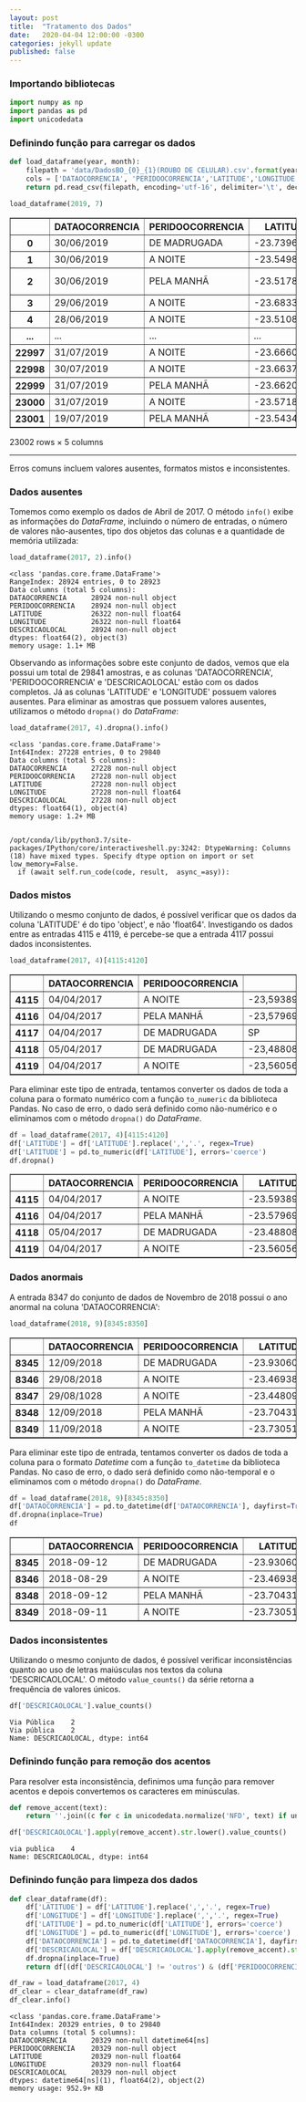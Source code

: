 ```yaml
---
layout: post
title:  "Tratamento dos Dados"
date:   2020-04-04 12:00:00 -0300
categories: jekyll update
published: false
---
```


### Importando bibliotecas


```python
import numpy as np
import pandas as pd
import unicodedata
```

### Definindo função para carregar os dados


```python
def load_dataframe(year, month):
    filepath = 'data/DadosBO_{0}_{1}(ROUBO DE CELULAR).csv'.format(year, month)
    cols = ['DATAOCORRENCIA', 'PERIDOOCORRENCIA','LATITUDE','LONGITUDE','DESCRICAOLOCAL']
    return pd.read_csv(filepath, encoding='utf-16', delimiter='\t', decimal=',', dayfirst=True, usecols=cols)
```


```python
load_dataframe(2019, 7)
```




<div>
<style scoped>
    .dataframe tbody tr th:only-of-type {
        vertical-align: middle;
    }

    .dataframe tbody tr th {
        vertical-align: top;
    }

    .dataframe thead th {
        text-align: right;
    }
</style>
<table border="1" class="dataframe">
  <thead>
    <tr style="text-align: right;">
      <th></th>
      <th>DATAOCORRENCIA</th>
      <th>PERIDOOCORRENCIA</th>
      <th>LATITUDE</th>
      <th>LONGITUDE</th>
      <th>DESCRICAOLOCAL</th>
    </tr>
  </thead>
  <tbody>
    <tr>
      <th>0</th>
      <td>30/06/2019</td>
      <td>DE MADRUGADA</td>
      <td>-23.739677</td>
      <td>-46.568831</td>
      <td>Via Pública</td>
    </tr>
    <tr>
      <th>1</th>
      <td>30/06/2019</td>
      <td>A NOITE</td>
      <td>-23.549807</td>
      <td>-46.818855</td>
      <td>Via Pública</td>
    </tr>
    <tr>
      <th>2</th>
      <td>30/06/2019</td>
      <td>PELA MANHÃ</td>
      <td>-23.517874</td>
      <td>-46.404587</td>
      <td>Comércio e serviços</td>
    </tr>
    <tr>
      <th>3</th>
      <td>29/06/2019</td>
      <td>A NOITE</td>
      <td>-23.683388</td>
      <td>-46.765615</td>
      <td>Via Pública</td>
    </tr>
    <tr>
      <th>4</th>
      <td>28/06/2019</td>
      <td>A NOITE</td>
      <td>-23.510888</td>
      <td>-46.406821</td>
      <td>Via Pública</td>
    </tr>
    <tr>
      <th>...</th>
      <td>...</td>
      <td>...</td>
      <td>...</td>
      <td>...</td>
      <td>...</td>
    </tr>
    <tr>
      <th>22997</th>
      <td>31/07/2019</td>
      <td>A NOITE</td>
      <td>-23.666017</td>
      <td>-46.715504</td>
      <td>Via pública</td>
    </tr>
    <tr>
      <th>22998</th>
      <td>30/07/2019</td>
      <td>A NOITE</td>
      <td>-23.663700</td>
      <td>-46.542615</td>
      <td>Via Pública</td>
    </tr>
    <tr>
      <th>22999</th>
      <td>31/07/2019</td>
      <td>PELA MANHÃ</td>
      <td>-23.662083</td>
      <td>-46.669987</td>
      <td>Via Pública</td>
    </tr>
    <tr>
      <th>23000</th>
      <td>31/07/2019</td>
      <td>A NOITE</td>
      <td>-23.571818</td>
      <td>-46.503985</td>
      <td>Via pública</td>
    </tr>
    <tr>
      <th>23001</th>
      <td>19/07/2019</td>
      <td>PELA MANHÃ</td>
      <td>-23.543473</td>
      <td>-46.616914</td>
      <td>Via Pública</td>
    </tr>
  </tbody>
</table>
<p>23002 rows × 5 columns</p>
</div>



<hr>

Erros comuns incluem valores ausentes, formatos mistos e inconsistentes.

### Dados ausentes
Tomemos como exemplo os dados de Abril de 2017. O método `info()` exibe as informações do *DataFrame*, incluindo o número de entradas, o número de valores não-ausentes, tipo dos objetos das colunas e a quantidade de memória utilizada:


```python
load_dataframe(2017, 2).info()
```

    <class 'pandas.core.frame.DataFrame'>
    RangeIndex: 28924 entries, 0 to 28923
    Data columns (total 5 columns):
    DATAOCORRENCIA      28924 non-null object
    PERIDOOCORRENCIA    28924 non-null object
    LATITUDE            26322 non-null float64
    LONGITUDE           26322 non-null float64
    DESCRICAOLOCAL      28924 non-null object
    dtypes: float64(2), object(3)
    memory usage: 1.1+ MB


Observando as informações sobre este conjunto de dados, vemos que ela possui um total de 29841 amostras, e as colunas 'DATAOCORRENCIA', 'PERIDOOCORRENCIA' e 'DESCRICAOLOCAL' estão com os dados completos. Já as colunas 'LATITUDE' e 'LONGITUDE' possuem valores ausentes. Para eliminar as amostras que possuem valores ausentes, utilizamos o método `dropna()` do *DataFrame*:


```python
load_dataframe(2017, 4).dropna().info()
```

    <class 'pandas.core.frame.DataFrame'>
    Int64Index: 27228 entries, 0 to 29840
    Data columns (total 5 columns):
    DATAOCORRENCIA      27228 non-null object
    PERIDOOCORRENCIA    27228 non-null object
    LATITUDE            27228 non-null object
    LONGITUDE           27228 non-null float64
    DESCRICAOLOCAL      27228 non-null object
    dtypes: float64(1), object(4)
    memory usage: 1.2+ MB


    /opt/conda/lib/python3.7/site-packages/IPython/core/interactiveshell.py:3242: DtypeWarning: Columns (18) have mixed types. Specify dtype option on import or set low_memory=False.
      if (await self.run_code(code, result,  async_=asy)):


### Dados mistos
Utilizando o mesmo conjunto de dados, é possível verificar que os dados da coluna 'LATITUDE' é do tipo 'object', e não 'float64'. Investigando os dados entre as entradas 4115 e 4119, é percebe-se que a entrada 4117 possui dados inconsistentes.


```python
load_dataframe(2017, 4)[4115:4120]
```




<div>
<style scoped>
    .dataframe tbody tr th:only-of-type {
        vertical-align: middle;
    }

    .dataframe tbody tr th {
        vertical-align: top;
    }

    .dataframe thead th {
        text-align: right;
    }
</style>
<table border="1" class="dataframe">
  <thead>
    <tr style="text-align: right;">
      <th></th>
      <th>DATAOCORRENCIA</th>
      <th>PERIDOOCORRENCIA</th>
      <th>LATITUDE</th>
      <th>LONGITUDE</th>
      <th>DESCRICAOLOCAL</th>
    </tr>
  </thead>
  <tbody>
    <tr>
      <th>4115</th>
      <td>04/04/2017</td>
      <td>A NOITE</td>
      <td>-23,593893571</td>
      <td>-46.501047</td>
      <td>Outros</td>
    </tr>
    <tr>
      <th>4116</th>
      <td>04/04/2017</td>
      <td>PELA MANHÃ</td>
      <td>-23,5796936808241</td>
      <td>-46.645494</td>
      <td>Outros</td>
    </tr>
    <tr>
      <th>4117</th>
      <td>04/04/2017</td>
      <td>DE MADRUGADA</td>
      <td>SP</td>
      <td>-23.652119</td>
      <td>-46,7359990728559</td>
    </tr>
    <tr>
      <th>4118</th>
      <td>05/04/2017</td>
      <td>DE MADRUGADA</td>
      <td>-23,4880860908695</td>
      <td>-46.571162</td>
      <td>Via pública</td>
    </tr>
    <tr>
      <th>4119</th>
      <td>04/04/2017</td>
      <td>A NOITE</td>
      <td>-23,560560133</td>
      <td>-46.408481</td>
      <td>Via pública</td>
    </tr>
  </tbody>
</table>
</div>



Para eliminar este tipo de entrada, tentamos converter os dados de toda a coluna para o formato numérico com a função `to_numeric` da biblioteca Pandas. No caso de erro, o dado será definido como não-numérico e o eliminamos com o método `dropna()` do *DataFrame*.


```python
df = load_dataframe(2017, 4)[4115:4120]
df['LATITUDE'] = df['LATITUDE'].replace(',','.', regex=True)
df['LATITUDE'] = pd.to_numeric(df['LATITUDE'], errors='coerce')
df.dropna()
```




<div>
<style scoped>
    .dataframe tbody tr th:only-of-type {
        vertical-align: middle;
    }

    .dataframe tbody tr th {
        vertical-align: top;
    }

    .dataframe thead th {
        text-align: right;
    }
</style>
<table border="1" class="dataframe">
  <thead>
    <tr style="text-align: right;">
      <th></th>
      <th>DATAOCORRENCIA</th>
      <th>PERIDOOCORRENCIA</th>
      <th>LATITUDE</th>
      <th>LONGITUDE</th>
      <th>DESCRICAOLOCAL</th>
    </tr>
  </thead>
  <tbody>
    <tr>
      <th>4115</th>
      <td>04/04/2017</td>
      <td>A NOITE</td>
      <td>-23.593894</td>
      <td>-46.501047</td>
      <td>Outros</td>
    </tr>
    <tr>
      <th>4116</th>
      <td>04/04/2017</td>
      <td>PELA MANHÃ</td>
      <td>-23.579694</td>
      <td>-46.645494</td>
      <td>Outros</td>
    </tr>
    <tr>
      <th>4118</th>
      <td>05/04/2017</td>
      <td>DE MADRUGADA</td>
      <td>-23.488086</td>
      <td>-46.571162</td>
      <td>Via pública</td>
    </tr>
    <tr>
      <th>4119</th>
      <td>04/04/2017</td>
      <td>A NOITE</td>
      <td>-23.560560</td>
      <td>-46.408481</td>
      <td>Via pública</td>
    </tr>
  </tbody>
</table>
</div>



### Dados anormais
A entrada 8347 do conjunto de dados de Novembro de 2018 possui o ano anormal na coluna 'DATAOCORRENCIA':


```python
load_dataframe(2018, 9)[8345:8350]
```




<div>
<style scoped>
    .dataframe tbody tr th:only-of-type {
        vertical-align: middle;
    }

    .dataframe tbody tr th {
        vertical-align: top;
    }

    .dataframe thead th {
        text-align: right;
    }
</style>
<table border="1" class="dataframe">
  <thead>
    <tr style="text-align: right;">
      <th></th>
      <th>DATAOCORRENCIA</th>
      <th>PERIDOOCORRENCIA</th>
      <th>LATITUDE</th>
      <th>LONGITUDE</th>
      <th>DESCRICAOLOCAL</th>
    </tr>
  </thead>
  <tbody>
    <tr>
      <th>8345</th>
      <td>12/09/2018</td>
      <td>DE MADRUGADA</td>
      <td>-23.930601</td>
      <td>-46.348533</td>
      <td>Via pública</td>
    </tr>
    <tr>
      <th>8346</th>
      <td>29/08/2018</td>
      <td>A NOITE</td>
      <td>-23.469388</td>
      <td>-46.686008</td>
      <td>Via pública</td>
    </tr>
    <tr>
      <th>8347</th>
      <td>29/08/1028</td>
      <td>A NOITE</td>
      <td>-23.448095</td>
      <td>-46.504321</td>
      <td>Via Pública</td>
    </tr>
    <tr>
      <th>8348</th>
      <td>12/09/2018</td>
      <td>PELA MANHÃ</td>
      <td>-23.704311</td>
      <td>-46.591965</td>
      <td>Via Pública</td>
    </tr>
    <tr>
      <th>8349</th>
      <td>11/09/2018</td>
      <td>A NOITE</td>
      <td>-23.730512</td>
      <td>-46.696965</td>
      <td>Via Pública</td>
    </tr>
  </tbody>
</table>
</div>



Para eliminar este tipo de entrada, tentamos converter os dados de toda a coluna para o formato *Datetime* com a função `to_datetime` da biblioteca Pandas. No caso de erro, o dado será definido como não-temporal e o eliminamos com o método `dropna()` do *DataFrame*.


```python
df = load_dataframe(2018, 9)[8345:8350]
df['DATAOCORRENCIA'] = pd.to_datetime(df['DATAOCORRENCIA'], dayfirst=True, errors='coerce')
df.dropna(inplace=True)
df
```




<div>
<style scoped>
    .dataframe tbody tr th:only-of-type {
        vertical-align: middle;
    }

    .dataframe tbody tr th {
        vertical-align: top;
    }

    .dataframe thead th {
        text-align: right;
    }
</style>
<table border="1" class="dataframe">
  <thead>
    <tr style="text-align: right;">
      <th></th>
      <th>DATAOCORRENCIA</th>
      <th>PERIDOOCORRENCIA</th>
      <th>LATITUDE</th>
      <th>LONGITUDE</th>
      <th>DESCRICAOLOCAL</th>
    </tr>
  </thead>
  <tbody>
    <tr>
      <th>8345</th>
      <td>2018-09-12</td>
      <td>DE MADRUGADA</td>
      <td>-23.930601</td>
      <td>-46.348533</td>
      <td>Via pública</td>
    </tr>
    <tr>
      <th>8346</th>
      <td>2018-08-29</td>
      <td>A NOITE</td>
      <td>-23.469388</td>
      <td>-46.686008</td>
      <td>Via pública</td>
    </tr>
    <tr>
      <th>8348</th>
      <td>2018-09-12</td>
      <td>PELA MANHÃ</td>
      <td>-23.704311</td>
      <td>-46.591965</td>
      <td>Via Pública</td>
    </tr>
    <tr>
      <th>8349</th>
      <td>2018-09-11</td>
      <td>A NOITE</td>
      <td>-23.730512</td>
      <td>-46.696965</td>
      <td>Via Pública</td>
    </tr>
  </tbody>
</table>
</div>



### Dados inconsistentes
Utilizando o mesmo conjunto de dados, é possível verificar inconsistências quanto ao uso de letras maiúsculas nos textos da coluna 'DESCRICAOLOCAL'. O método `value_counts()` da série retorna a frequência de valores únicos.


```python
df['DESCRICAOLOCAL'].value_counts()
```




    Via Pública    2
    Via pública    2
    Name: DESCRICAOLOCAL, dtype: int64



### Definindo função para remoção dos acentos

Para resolver esta inconsistência, definimos uma função para remover acentos e depois convertemos os caracteres em minúsculas.


```python
def remove_accent(text):
    return ''.join((c for c in unicodedata.normalize('NFD', text) if unicodedata.category(c) != 'Mn'))
```


```python
df['DESCRICAOLOCAL'].apply(remove_accent).str.lower().value_counts()
```




    via publica    4
    Name: DESCRICAOLOCAL, dtype: int64



### Definindo função para limpeza dos dados


```python
def clear_dataframe(df):
    df['LATITUDE'] = df['LATITUDE'].replace(',','.', regex=True)
    df['LONGITUDE'] = df['LONGITUDE'].replace(',','.', regex=True)
    df['LATITUDE'] = pd.to_numeric(df['LATITUDE'], errors='coerce')
    df['LONGITUDE'] = pd.to_numeric(df['LONGITUDE'], errors='coerce')
    df['DATAOCORRENCIA'] = pd.to_datetime(df['DATAOCORRENCIA'], dayfirst=True, errors='coerce')
    df['DESCRICAOLOCAL'] = df['DESCRICAOLOCAL'].apply(remove_accent).str.lower()
    df.dropna(inplace=True)
    return df[(df['DESCRICAOLOCAL'] != 'outros') & (df['PERIDOOCORRENCIA'] != 'EM HORA INCERTA')]
```


```python
df_raw = load_dataframe(2017, 4)
df_clear = clear_dataframe(df_raw)
df_clear.info()
```

    <class 'pandas.core.frame.DataFrame'>
    Int64Index: 20329 entries, 0 to 29840
    Data columns (total 5 columns):
    DATAOCORRENCIA      20329 non-null datetime64[ns]
    PERIDOOCORRENCIA    20329 non-null object
    LATITUDE            20329 non-null float64
    LONGITUDE           20329 non-null float64
    DESCRICAOLOCAL      20329 non-null object
    dtypes: datetime64[ns](1), float64(2), object(2)
    memory usage: 952.9+ KB

